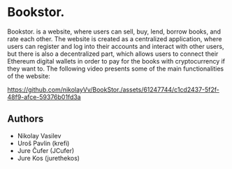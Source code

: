 # Bookstor.

Bookstor. is a website, where users can sell, buy, lend, borrow books, and rate each other. The website is created as a centralized application, where users can register and log into their accounts and interact with other users, but there is also a decentralized part, which allows users to connect their Ethereum digital wallets in order to pay for the books with cryptocurrency if they want to. The following video presents some of the main functionalities of the website:


https://github.com/nikolayVv/BookStor./assets/61247744/c1cd2437-5f2f-48f9-afce-59376b01fd3a



## Authors
* Nikolay Vasilev
* Uroš Pavlin (krefi)
* Jure Čufer (JCufer)
* Jure Kos (jurethekos)
